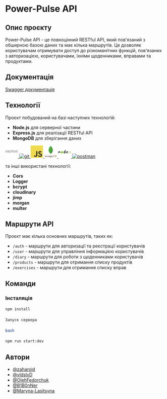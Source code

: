 # Power-Pulse API

## Опис проєкту

Power-Pulse API - це повноцінний RESTful API, який пов'язаний з обширною базою даних та має кілька маршрутів. Це дозволяє користувачам отримувати доступ до різноманітних функцій, пов'язаних з авторизацією, користувачами, їхніми щоденниками, вправами та продуктами.

## Документація

[Swagger документація](https://powerpulse-171j.onrender.com/api-docs/)

## Технології

Проєкт побудований на базі наступних технологій:

- **Node.js** для серверної частини
- **Express.js** для реалізації RESTful API
- **MongoDB** для зберігання даних

<p align="left"> 
<a href="https://expressjs.com" target="_blank" rel="noreferrer"> 
<img src="https://raw.githubusercontent.com/devicons/devicon/master/icons/express/express-original-wordmark.svg" alt="express" width="40" height="40"/> </a> 
<a href="https://git-scm.com/" target="_blank" rel="noreferrer"> <img src="https://www.vectorlogo.zone/logos/git-scm/git-scm-icon.svg" alt="git" width="40" height="40"/> </a> 
<a href="https://developer.mozilla.org/en-US/docs/Web/JavaScript" target="_blank" rel="noreferrer"> <img src="https://raw.githubusercontent.com/devicons/devicon/master/icons/javascript/javascript-original.svg" alt="javascript" width="40" height="40"/> </a> 
<a href="https://www.mongodb.com/" target="_blank" rel="noreferrer"> <img src="https://raw.githubusercontent.com/devicons/devicon/master/icons/mongodb/mongodb-original-wordmark.svg" alt="mongodb" width="40" height="40"/> </a> 
<a href="https://nodejs.org" target="_blank" rel="noreferrer"> <img src="https://raw.githubusercontent.com/devicons/devicon/master/icons/nodejs/nodejs-original-wordmark.svg" alt="nodejs" width="40" height="40"/> </a> 
<a href="https://postman.com" target="_blank" rel="noreferrer"> <img src="https://www.vectorlogo.zone/logos/getpostman/getpostman-icon.svg" alt="postman" width="40" height="40"/> </a> </p>

та інші використані технології:

- **Cors**
- **Logger**
- **bcrypt**
- **cloudinary**
- **jimp**
- **morgan**
- **multer**

## Маршрути API

Проєкт має кілька основних маршрутів, таких як:

- `/auth` - маршрути для авторизації та реєстрації користувачів
- `/user` - маршрути для управління інформацією користувачів
- `/diary` - маршрути для роботи з щоденниками користувачів
- `/products` - маршрути для отримання списку продуктів
- `/exercises` - маршрути для отримання списку вправ

## Команди

### Інсталяція

```bash
npm install

Запуск сервера

bash

npm run start:dev


```

## Автори

- [@zaharoid ](https://github.com/zaharoid)
- [@vldslvD ](https://github.com/vldslvD)
- [@OlehFedorchuk ](https://github.com/OlehFedorchuk)
- [@B1B0nNer ](https://github.com/B1B0nNer)
- [@Maryna-Lasitsyna ](https://github.com/Maryna-Lasitsyna)
